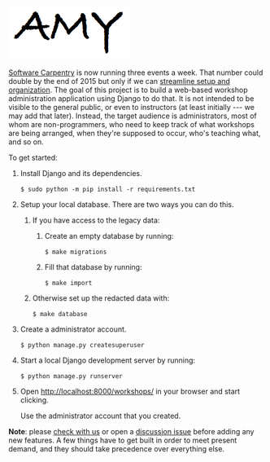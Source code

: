 ![](workshops/static/amy-logo.png)

[Software Carpentry](http://software-carpentry.org) is now running three events a week.
That number could double by the end of 2015
but only if we can
[streamline setup and organization](http://software-carpentry.org/blog/2014/12/plans-for-2015-workshop-organization.html).
The goal of this project is to build
a web-based workshop administration application using Django to do that.
It is not intended to be visible to the general public,
or even to instructors (at least initially --- we may add that later).
Instead,
the target audience is administrators,
most of whom are non-programmers,
who need to keep track of
what workshops are being arranged,
when they're supposed to occur,
who's teaching what,
and so on.

To get started:

1.  Install Django and its dependencies.

    ~~~
    $ sudo python -m pip install -r requirements.txt
    ~~~

2.  Setup your local database.  There are two ways you can do this.

    1. If you have access to the legacy data:

        1. Create an empty database by running:

           ~~~
           $ make migrations
           ~~~

        2. Fill that database by running:

           ~~~
           $ make import
           ~~~

    2. Otherwise set up the redacted data with:

       ~~~
       $ make database
       ~~~

3.  Create a administrator account.

    ~~~
    $ python manage.py createsuperuser
    ~~~

4.  Start a local Django development server by running:

    ~~~
    $ python manage.py runserver
    ~~~

5.  Open [http://localhost:8000/workshops/](http://localhost:8000/workshops/) in your browser and start clicking.

    Use the administrator account that you created.

**Note**: please [check with us](mailto:gvwilson@software-carpentry.org)
or open a [discussion issue](https://github.com/swcarpentry/amy/labels/discussion)
before adding any new features.
A few things have to get built in order to meet present demand,
and they should take precedence over everything else.
